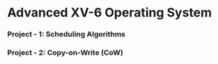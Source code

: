 # Advanced XV-6 Operating System

### Project - 1: Scheduling Algorithms
### Project - 2: Copy-on-Write (CoW)
